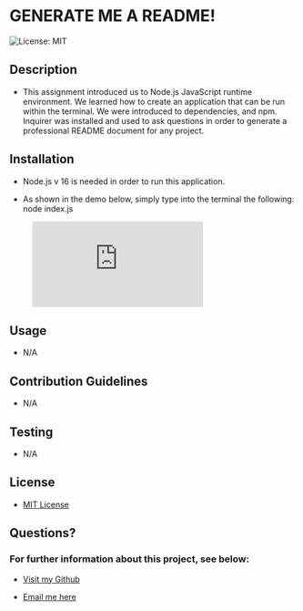 # GENERATE ME A README!

![License: MIT](https://img.shields.io/badge/License-MIT-yellow.svg)

## Description

- This assignment introduced us to Node.js JavaScript runtime environment. We learned how to create an application that can be run within the terminal. We were introduced to dependencies, and npm. Inquirer was installed and used to ask questions in order to generate a professional README document for any project.

## Installation

- Node.js v 16 is needed in order to run this application.

- As shown in the demo below, simply type into the terminal the following:
  node index.js

<figure class="video_container">
  <iframe src="https://github.com/myrojoylee/generate-me-a-readme/blob/main/assets/generate-readme-demo.mp4" frameborder="0" allowfullscreen="true"> </iframe>
</figure>

## Usage

- N/A

## Contribution Guidelines

- N/A

## Testing

- N/A

## License

- [MIT License](https://opensource.org/licenses/MIT)

## Questions?

### For further information about this project, see below:

- [Visit my Github](https://github.com/myrojoylee)

- [Email me here](mailto:myro.joy.olida.092282@gmail.com)
